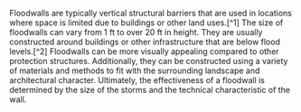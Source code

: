 Floodwalls are typically vertical structural barriers that are used in locations where space is limited due to buildings or other land uses.[^1] The size of floodwalls can vary from 1 ft to over 20 ft in height. They are usually constructed around buildings or other infrastructure that are below flood levels.[^2] Floodwalls can be more visually appealing compared to other protection structures. Additionally, they can be constructed using a variety of materials and methods to fit with the surrounding landscape and architectural character. Ultimately, the effectiveness of a floodwall is determined by the size of the storms and the technical characteristic of the wall. 